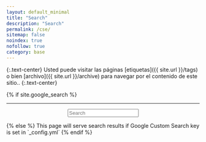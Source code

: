 ```yaml
---
layout: default_minimal
title: "Search"
description: "Search"
permalink: /cse/
sitemap: false
noindex: true
nofollow: true
category: base
---
```

{:.text-center}
Usted puede visitar las páginas [etiquetas]({{ site.url }}/tags) o bien [archivo]({{ site.url }}/archive) para navegar por el contenido de este sitio..
{:.text-center}
<a href="javascript:goBack()" class="social-icons" title="Volver a la página anterior"><i class="fa fa-arrow-circle-left fa-2x"></i></a>
<script>
function goBack() {
    window.history.back();
}
</script>
{% if site.google_search %}
<hr class="gh">
<div id="searchbox2" align="center">
<div class="searchcont2">
    <!-- span class="searchicon2"><i class="fa fa-search fa-2x"></i></span -->
    <form role="search" method="get" action="{{ site.url }}/cse/">
        <input id="searchString2" name="searchString2"
               placeholder="Search" type="text">
    </form>
</div>
</div>
<script>
  (function() {
    var cx = '006172462016279589704:keh0roaynmg';
    var gcse = document.createElement('script');
    gcse.type = 'text/javascript';
    gcse.async = true;
    gcse.src = 'https://cse.google.com/cse.js?cx=' + cx;
    var s = document.getElementsByTagName('script')[0];
    s.parentNode.insertBefore(gcse, s);
  })();
</script>
<gcse:searchresults-only queryParameterName="searchString2" enableAutoComplete="true" autoCompleteMatchType='any' autoCompleteMaxCompletions="5" autoCompleteMaxPromotions="1"></gcse:searchresults-only>
<!-- 
var cx = '{{ site.google_search }}'; 
-->
<!-- <gcse:searchbox-only resultsUrl="{{ site.url }}/cse/" queryParameterName="searchString"></gcse:searchbox-only> -->
{% else %}
This page will serve search results if Google Custom Search key is set in `_config.yml`
{% endif %}

